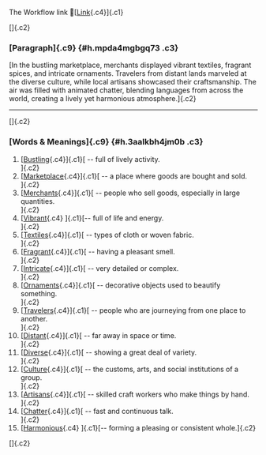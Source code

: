 The Workflow link
👏[[Link](https://www.google.com/url?q=http://www.google.com&sa=D&source=editors&ust=1756205167248195&usg=AOvVaw15isGTeubZaUnYUw9z5f3E){.c4}]{.c1}

[]{.c2}

### [Paragraph]{.c9} {#h.mpda4mgbgq73 .c3}

[In the bustling marketplace, merchants displayed vibrant textiles,
fragrant spices, and intricate ornaments. Travelers from distant lands
marveled at the diverse culture, while local artisans showcased their
craftsmanship. The air was filled with animated chatter, blending
languages from across the world, creating a lively yet harmonious
atmosphere.]{.c2}

------------------------------------------------------------------------

[]{.c2}

### [Words & Meanings]{.c9} {#h.3aalkbh4jm0b .c3}

1.  [[Bustling](https://www.google.com/url?q=http://www.google.com&sa=D&source=editors&ust=1756205167249022&usg=AOvVaw2OguzaRuquQh3vPQlzKBtd){.c4}]{.c1}[ --
    full of lively activity.\
    ]{.c2}
2.  [[Marketplace](https://www.google.com/url?q=http://www.google.com&sa=D&source=editors&ust=1756205167249181&usg=AOvVaw2f6xM1Kgu9eyrWNSdlMJOy){.c4}]{.c1}[ --
    a place where goods are bought and sold.\
    ]{.c2}
3.  [[Merchants](https://www.google.com/url?q=http://www.google.com&sa=D&source=editors&ust=1756205167249385&usg=AOvVaw0Pj3ghEnC4FrxsRr7oJQ-t){.c4}]{.c1}[ --
    people who sell goods, especially in large quantities.\
    ]{.c2}
4.  [[Vibrant](https://www.google.com/url?q=http://www.google.com&sa=D&source=editors&ust=1756205167249535&usg=AOvVaw0eCajvKt6IwOiClBKCurF_){.c4}
    ]{.c1}[-- full of life and energy.\
    ]{.c2}
5.  [[Textiles](https://www.google.com/url?q=http://www.google.com&sa=D&source=editors&ust=1756205167249644&usg=AOvVaw1WSN3_8OiiakFQBvCRpt6D){.c4}]{.c1}[ --
    types of cloth or woven fabric.\
    ]{.c2}
6.  [[Fragrant](https://www.google.com/url?q=http://www.google.com&sa=D&source=editors&ust=1756205167249766&usg=AOvVaw3YS0f9LOT-cadAxFfJdeoy){.c4}]{.c1}[ --
    having a pleasant smell.\
    ]{.c2}
7.  [[Intricate](https://www.google.com/url?q=http://www.google.com&sa=D&source=editors&ust=1756205167249876&usg=AOvVaw0bBjgRpxM4J7zPTNgWLiet){.c4}]{.c1}[ --
    very detailed or complex.\
    ]{.c2}
8.  [[Ornaments](https://www.google.com/url?q=http://www.google.com&sa=D&source=editors&ust=1756205167249988&usg=AOvVaw1Nu6H1ByYWw7sYM2wMHKuL){.c4}]{.c1}[ --
    decorative objects used to beautify something.\
    ]{.c2}
9.  [[Travelers](https://www.google.com/url?q=http://www.google.com&sa=D&source=editors&ust=1756205167250118&usg=AOvVaw1v8iMXOXaMWWv5vYtIodfM){.c4}]{.c1}[ --
    people who are journeying from one place to another.\
    ]{.c2}
10. [[Distant](https://www.google.com/url?q=http://www.google.com&sa=D&source=editors&ust=1756205167250269&usg=AOvVaw3gq6XHrnMOqyjn9UEVLrku){.c4}]{.c1}[ --
    far away in space or time.\
    ]{.c2}
11. [[Diverse](https://www.google.com/url?q=http://www.google.com&sa=D&source=editors&ust=1756205167250385&usg=AOvVaw1kuABOgK41PDiz9llJrDPZ){.c4}]{.c1}[ --
    showing a great deal of variety.\
    ]{.c2}
12. [[Culture](https://www.google.com/url?q=http://www.google.com&sa=D&source=editors&ust=1756205167250498&usg=AOvVaw1yUnjI9Nzj6ejqBjHVzXAG){.c4}]{.c1}[ --
    the customs, arts, and social institutions of a group.\
    ]{.c2}
13. [[Artisans](https://www.google.com/url?q=http://www.google.com&sa=D&source=editors&ust=1756205167250635&usg=AOvVaw1nWbyjkDxhYva4XRD3ccok){.c4}]{.c1}[ --
    skilled craft workers who make things by hand.\
    ]{.c2}
14. [[Chatter](https://www.google.com/url?q=http://www.google.com&sa=D&source=editors&ust=1756205167250766&usg=AOvVaw2Ow8coGRt-cUbuEXwMv3Y6){.c4}]{.c1}[ --
    fast and continuous talk.\
    ]{.c2}
15. [[Harmonious](https://www.google.com/url?q=http://www.google.com&sa=D&source=editors&ust=1756205167250880&usg=AOvVaw1SQ8ZS_m0VUigg_J3fq2aJ){.c4}
    ]{.c1}[-- forming a pleasing or consistent whole.]{.c2}

[]{.c2}
